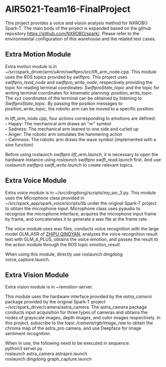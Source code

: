 # AIR5021-Team16-FinalProject
This project provides a voice and vision analysis method for NXROBO Spark-T. The main body of the project is expanded based on the github repository <https://github.com/NXROBO/spark/>. Please refer to the environmental configuration of this warehouse and the related test cases.

## Extra Motion Module
Extra motion module is in ~/src/spark_driver/arm/uArm/swiftpro/src/lift_arm_node.cpp.
This module uses the ROS topics provided by swiftpro. This project uses *swiftpro_read_node* and *swiftpro_write_node*, respectively providing the topic for reading terminal coordinates: *SwiftproState_topic* and the topic for writing terminal coordinates for kinematic planning: *position_write_topic*. The xyz coordinates of the terminal can be obtained by listening to *SwiftproState_topic*. By passing the position messages to *position_write_topic*, the robotic arm can be moved to a specific position.

In *lift_arm_node.cpp*, four actions corresponding to emotions are defined:  
**-** Happy: The mechanical arm draws an "∞" symbol  
**-** Sadness: The mechanical arm leaned to one side and curled up  
**-** Anger: The robotic arm simulates the hammering action  
**-** Calmness: The robotic arm draws the wave symbol (implemented with a sine function)

Before using roslaunch *swiftpro lift_arm.launch*, it is necessary to open the hardware instance using *roslaunch swiftpro swift_read.launch* first. And use *roslaunch swiftpro swift_write.launch* to create relevant topics.

## Extra Voice Module
Extra voice module is in ~/src/dingdong/scripts/my_asr_3.py.
This module uses the *Microphone* class provided in ~/src/spark_app/spark_voice/scripts/lib under the original Spark-T project to obtain the microphone input. Microphone class uses pyaudio to recognize the microphone interface, acquires the microphone input frame by frame, and concatenates it to generate a wav file at the frame rate.  

The voice module uses wav files, conducts voice recognition with the large model GLM_ASR of [ZHIPU QINGYAN](https://bigmodel.cn/ "Go to Official Website"), analyzes the voice recognition result text with GLM_4_PLUS, obtains the voice emotion, and passes the result to the action module through the ROS topic *emotion_result*.  

When using this module, directly use roslaunch dingdong voice_capture.launch.

## Extra Vision Module
Extra vision module is in ~/emotion-server.  

This module uses the hardware interface provided by the *astra_camera* package provided by the original Spark-T project ~/src/spark_driver/camera/astra_camera. The astra_camera package conducts input acquisition for three types of cameras and obtains the nodes of grayscale images, depth images, and color images respectively.
In this project, subscribe to the topic */camera/rgb/image_raw* to obtain the chroma map of the astra_pro camera, and use Deepface for image sentiment recognition.  

When in use, the following need to be executed in sequence:  
python3 server.py  
roslaunch astra_camera astrapro.launch  
roslaunch dingdong graph_capture.launch  
